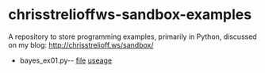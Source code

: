 chrisstrelioffws-sandbox-examples
=================================

A repository to store programming examples, primarily in Python, discussed on 
my blog: http://chrisstrelioff.ws/sandbox/

* bayes_ex01.py-- 
  [file](https://github.com/cstrelioff/chrisstrelioffws-sandbox-examples/blob/master/bayes_ex01.py)
  [useage](https://github.com/cstrelioff/chrisstrelioffws-sandbox-examples/blob/master/bayes_ex01.py)

